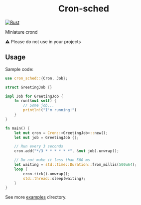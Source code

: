 <h1 align="center">Cron-sched</h1>

[![Rust](https://github.com/isqad/cron-sched/actions/workflows/rust.yml/badge.svg)](https://github.com/isqad/cron-sched/actions/workflows/rust.yml)

Miniature crond

⚠️ Please do not use in your projects

## Usage

Sample code:

```rust
use cron_sched::{Cron, Job};

struct GreetingJob {}

impl Job for GreetingJob {
    fn run(&mut self) {
        // Some job...
        println!("I'm running!")
    }
}

fn main() {
    let mut cron = Cron::<GreetingJob>::new();
    let mut job = GreetingJob {};

    // Run every 3 seconds
    cron.add("*/3 * * * * * *", &mut job).unwrap();

    // Do not make it less than 500 ms
    let waiting = std::time::Duration::from_millis(500u64);
    loop {
        cron.tick().unwrap();
        std::thread::sleep(waiting);
    }
}
```

See more [examples](examples) directory.
